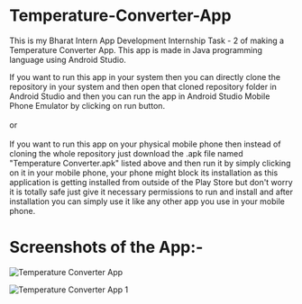 # Temperature-Converter-App
This is my Bharat Intern App Development Internship Task - 2 of making a Temperature Converter App. This app is made in Java programming language using Android Studio.

If you want to run this app in your system then you can directly clone the repository in your system and then open that cloned repository folder in Android Studio and then you can run the app in Android Studio Mobile Phone Emulator by clicking on run button. \
\
or \
\
If you want to run this app on your physical mobile phone then instead of cloning the whole repository just download the .apk file named "Temperature Converter.apk" listed above and then run it by simply clicking on it in your mobile phone, your phone might block its installation as this application is getting installed from outside of the Play Store but don't worry it is totally safe just give it necessary permissions to run and install and after installation you can simply use it like any other app you use in your mobile phone.

# Screenshots of the App:-

![Temperature Converter App](https://github.com/ALAG11/Bharat-Intern-App-Development-Task-2-Temperature-Converter-App/assets/96953120/3233066b-54cc-4907-a11b-a4861ccec4b1)

![Temperature Converter App 1](https://github.com/ALAG11/Bharat-Intern-App-Development-Task-2-Temperature-Converter-App/assets/96953120/b6432781-3052-47e2-a866-67aaafdca32f)
